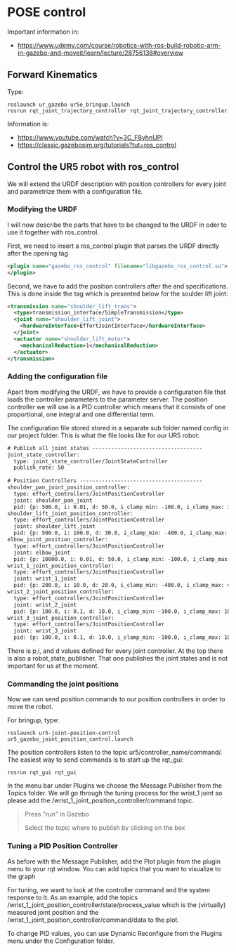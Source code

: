 # **POSE control**

Important information in:

- https://www.udemy.com/course/robotics-with-ros-build-robotic-arm-in-gazebo-and-moveit/learn/lecture/28756138#overview


## **Forward Kinematics**
Type:
```shell
roslaunch ur_gazebo ur5e_bringup.launch
rosrun rqt_joint_trajectory_controller rqt_joint_trajectory_controller
```

Information is:

- https://www.youtube.com/watch?v=3C_F8vhnUPI
- https://classic.gazebosim.org/tutorials?tut=ros_control


## **Control the UR5 robot with ros_control**
We will extend the URDF description with position controllers for every joint and parametrize them with a configuration file.

### **Modifying the URDF**

I will now describe the parts that have to be changed to the URDF in oder to use it together with ros_control.

First, we need to insert a ros_control plugin that parses the URDF directly after the opening <robot> tag
```xml
<plugin name="gazebo_ros_control" filename="libgazebo_ros_control.so">
</plugin>
```
Second, we have to add the position controllers after the <link> and <joint> specifications. This is done inside the <transmission> tag which is presented below for the soulder lift joint:
```xml
<transmission name="shoulder_lift_trans">
  <type>transmission_interface/SimpleTransmission</type>
  <joint name="shoulder_lift_joint">
    <hardwareInterface>EffortJointInterface</hardwareInterface>
  </joint>
  <actuator name="shoulder_lift_motor">
    <mechanicalReduction>1</mechanicalReduction>
  </actuator>
</transmission>
```
### **Adding the configuration file**
Apart from modifying the URDF, we have to provide a configuration file that loads the controller parameters to the parameter server. The position controller we will use is a PID controller which means that it consists of one proportional, one integral and one differential term.

The configuration file stored stored in a separate sub folder named config in our project folder. This is what the file looks like for our UR5 robot:
```xml
# Publish all joint states -----------------------------------
joint_state_controller:
  type: joint_state_controller/JointStateController
  publish_rate: 50  
 
# Position Controllers ---------------------------------------
shoulder_pan_joint_position_controller:
  type: effort_controllers/JointPositionController
  joint: shoulder_pan_joint
  pid: {p: 500.0, i: 0.01, d: 50.0, i_clamp_min: -100.0, i_clamp_max: 100.0}
shoulder_lift_joint_position_controller:
  type: effort_controllers/JointPositionController
  joint: shoulder_lift_joint
  pid: {p: 500.0, i: 100.0, d: 30.0, i_clamp_min: -400.0, i_clamp_max: 400.0}
elbow_joint_position_controller:
  type: effort_controllers/JointPositionController
  joint: elbow_joint
  pid: {p: 10000.0, i: 0.01, d: 50.0, i_clamp_min: -100.0, i_clamp_max: 100.0}
wrist_1_joint_position_controller:
  type: effort_controllers/JointPositionController
  joint: wrist_1_joint
  pid: {p: 200.0, i: 10.0, d: 20.0, i_clamp_min: -400.0, i_clamp_max: 400.0}
wrist_2_joint_position_controller:
  type: effort_controllers/JointPositionController
  joint: wrist_2_joint
  pid: {p: 100.0, i: 0.1, d: 10.0, i_clamp_min: -100.0, i_clamp_max: 100.0}
wrist_3_joint_position_controller:
  type: effort_controllers/JointPositionController
  joint: wrist_3_joint
  pid: {p: 100.0, i: 0.1, d: 10.0, i_clamp_min: -100.0, i_clamp_max: 100.0}
  ```
  

There is p,i, and d values defined for every joint controller. At the top there is also a robot_state_publisher. That one publishes the joint states and is not important for us at the moment.

### **Commanding the joint positions**
Now we can send position commands to our position controllers in order to move the robot.

For bringup, type:
```shell
roslaunch ur5-joint-position-control ur5_gazebo_joint_position_control.launch
```
The position controllers listen to the topic ur5/controller_name/command/. The easiest way to send commands is to start up the rqt_gui:
```shell
rosrun rqt_gui rqt_gui
```
In the menu bar under Plugins we choose the Message Publisher from the Topics folder.
We will go through the tuning process for the wrist_1 joint so please add the /wrist_1_joint_position_controller/command topic. 
> Press "run" in Gazebo
>
> Select the topic where to publish by clicking on the box

### **Tuning a PID Position Controller**
As before with the Message Publisher, add the Plot plugin from the plugin menu to your rqt window. You can add topics that you want to visualize to the graph 

For tuning, we want to look at the controller command and the system response to it. As an example, add the topics /wrist_1_joint_position_controller/state/process_value which is the (virtually) measured joint position and the /wrist_1_joint_position_controller/command/data to the plot.

To change PID values, you can use Dynamic Reconfigure from the Plugins menu under the Configuration folder. 